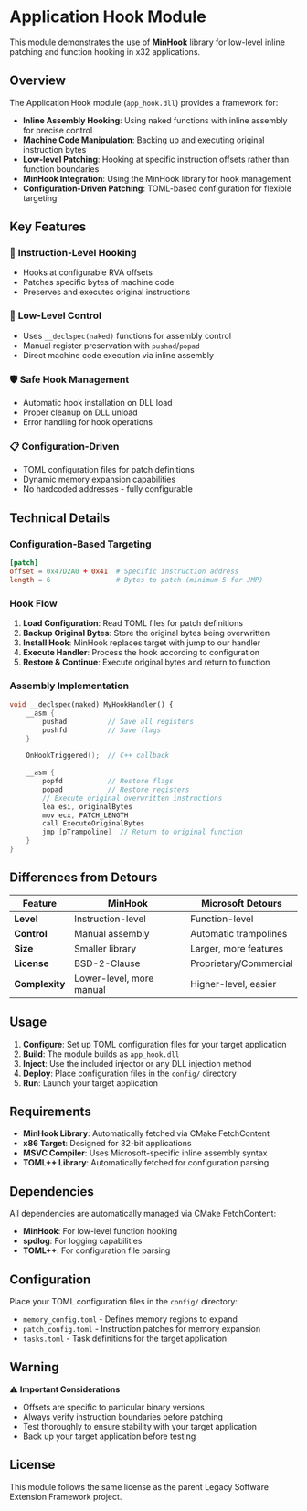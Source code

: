 # Application Hook Module

This module demonstrates the use of **MinHook** library for low-level inline patching and function hooking in x32 applications.

## Overview

The Application Hook module (`app_hook.dll`) provides a framework for:

- **Inline Assembly Hooking**: Using naked functions with inline assembly for precise control
- **Machine Code Manipulation**: Backing up and executing original instruction bytes
- **Low-level Patching**: Hooking at specific instruction offsets rather than function boundaries
- **MinHook Integration**: Using the MinHook library for hook management
- **Configuration-Driven Patching**: TOML-based configuration for flexible targeting

## Key Features

### 🎯 **Instruction-Level Hooking**
- Hooks at configurable RVA offsets
- Patches specific bytes of machine code
- Preserves and executes original instructions

### 🔧 **Low-Level Control**
- Uses `__declspec(naked)` functions for assembly control
- Manual register preservation with `pushad`/`popad`
- Direct machine code execution via inline assembly

### 🛡️ **Safe Hook Management**
- Automatic hook installation on DLL load
- Proper cleanup on DLL unload
- Error handling for hook operations

### 📋 **Configuration-Driven**
- TOML configuration files for patch definitions
- Dynamic memory expansion capabilities
- No hardcoded addresses - fully configurable

## Technical Details

### Configuration-Based Targeting
```toml
[patch]
offset = 0x47D2A0 + 0x41  # Specific instruction address
length = 6                # Bytes to patch (minimum 5 for JMP)
```

### Hook Flow
1. **Load Configuration**: Read TOML files for patch definitions
2. **Backup Original Bytes**: Store the original bytes being overwritten
3. **Install Hook**: MinHook replaces target with jump to our handler
4. **Execute Handler**: Process the hook according to configuration
5. **Restore & Continue**: Execute original bytes and return to function

### Assembly Implementation
```cpp
void __declspec(naked) MyHookHandler() {
    __asm {
        pushad          // Save all registers
        pushfd          // Save flags
    }
    
    OnHookTriggered();  // C++ callback
    
    __asm {
        popfd           // Restore flags
        popad           // Restore registers
        // Execute original overwritten instructions
        lea esi, originalBytes
        mov ecx, PATCH_LENGTH
        call ExecuteOriginalBytes
        jmp [pTrampoline]  // Return to original function
    }
}
```

## Differences from Detours

| Feature | MinHook | Microsoft Detours |
|---------|---------|-------------------|
| **Level** | Instruction-level | Function-level |
| **Control** | Manual assembly | Automatic trampolines |
| **Size** | Smaller library | Larger, more features |
| **License** | BSD-2-Clause | Proprietary/Commercial |
| **Complexity** | Lower-level, more manual | Higher-level, easier |

## Usage

1. **Configure**: Set up TOML configuration files for your target application
2. **Build**: The module builds as `app_hook.dll`
3. **Inject**: Use the included injector or any DLL injection method
4. **Deploy**: Place configuration files in the `config/` directory
5. **Run**: Launch your target application

## Requirements

- **MinHook Library**: Automatically fetched via CMake FetchContent
- **x86 Target**: Designed for 32-bit applications
- **MSVC Compiler**: Uses Microsoft-specific inline assembly syntax
- **TOML++ Library**: Automatically fetched for configuration parsing

## Dependencies

All dependencies are automatically managed via CMake FetchContent:
- **MinHook**: For low-level function hooking
- **spdlog**: For logging capabilities  
- **TOML++**: For configuration file parsing

## Configuration

Place your TOML configuration files in the `config/` directory:

- `memory_config.toml` - Defines memory regions to expand
- `patch_config.toml` - Instruction patches for memory expansion
- `tasks.toml` - Task definitions for the target application

## Warning

⚠️ **Important Considerations**
- Offsets are specific to particular binary versions
- Always verify instruction boundaries before patching
- Test thoroughly to ensure stability with your target application
- Back up your target application before testing

## License

This module follows the same license as the parent Legacy Software Extension Framework project. 
